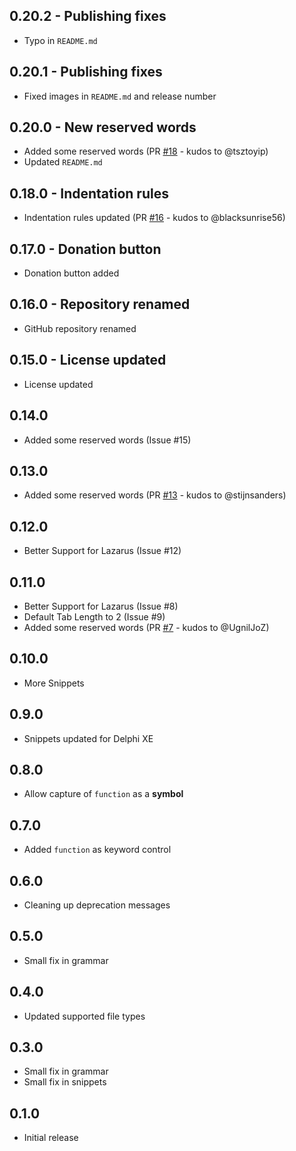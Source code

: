 ## 0.20.2 - Publishing fixes
* Typo in `README.md`

## 0.20.1 - Publishing fixes
* Fixed images in `README.md` and release number

## 0.20.0 - New reserved words
* Added some reserved words (PR [#18](https://github.com/alefragnani/atom-language-pascal/pull/18) - kudos to @tsztoyip)
* Updated `README.md`

## 0.18.0 - Indentation rules
* Indentation rules updated (PR [#16](https://github.com/alefragnani/atom-language-pascal/pull/16) - kudos to @blacksunrise56)

## 0.17.0 - Donation button
* Donation button added

## 0.16.0 - Repository renamed
* GitHub repository renamed

## 0.15.0 - License updated
* License updated

## 0.14.0
* Added some reserved words (Issue #15)

## 0.13.0
* Added some reserved words (PR [#13](https://github.com/alefragnani/atom-language-pascal/pull/13) - kudos to @stijnsanders)

## 0.12.0
* Better Support for Lazarus (Issue #12)

## 0.11.0
* Better Support for Lazarus (Issue #8)
* Default Tab Length to 2 (Issue #9)
* Added some reserved words (PR [#7](https://github.com/alefragnani/atom-language-pascal/pull/7) - kudos to @UgnilJoZ)

## 0.10.0
* More Snippets

## 0.9.0
* Snippets updated for Delphi XE

## 0.8.0
* Allow capture of `function` as a **symbol**

## 0.7.0
* Added `function` as keyword control

## 0.6.0
* Cleaning up deprecation messages

## 0.5.0
* Small fix in grammar

## 0.4.0
* Updated supported file types

## 0.3.0
* Small fix in grammar
* Small fix in snippets

## 0.1.0
* Initial release

